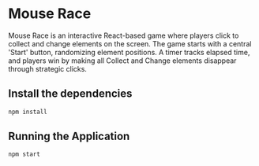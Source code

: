 # Mouse Race

Mouse Race is an interactive React-based game where players click to collect and change elements on the screen. The game starts with a central 'Start' button, randomizing element positions. A timer tracks elapsed time, and players win by making all Collect and Change elements disappear through strategic clicks.

## Install the dependencies
```bash
npm install
```
## Running the Application
```bash
npm start
```
